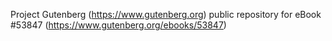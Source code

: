 Project Gutenberg (https://www.gutenberg.org) public repository for
eBook #53847 (https://www.gutenberg.org/ebooks/53847)
